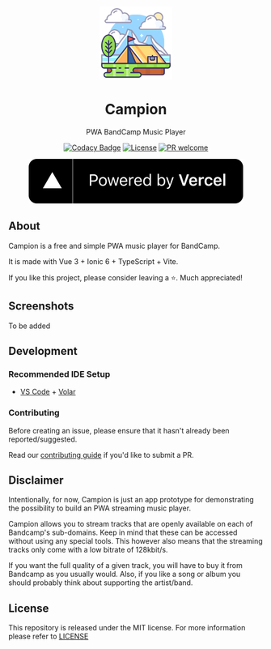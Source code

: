 <p align="center"><a href="https://github.com/darekaze/campion" rel="noopener noreferrer"><img src="public/masked-icon.png" alt="Campion Logo" width="144"/></a></p>

<h1 align="center">Campion</h1>
<p align="center">PWA BandCamp Music Player</p>

<p align="center">
  <a href="https://www.codacy.com/gh/darekaze/campion/dashboard?utm_source=github.com&amp;utm_medium=referral&amp;utm_content=darekaze/campion&amp;utm_campaign=Badge_Grade"><img src="https://app.codacy.com/project/badge/Grade/7ccbe50a3d5842708e386a360fa3287f" alt="Codacy Badge"></a>
	<a href="LICENSE"><img src="https://img.shields.io/badge/License-MIT-blue.svg?style=flat-square" alt="License"></a>
  <a href=".github/CONTRIBUTING.md"><img src="https://img.shields.io/badge/PRs-welcome-brightgreen.svg?style=flat-square" alt="PR welcome"></a>
</p>

<p align="center">
<a href="https://campion.vercel.app"><img src=".github/powered-by-vercel.svg" alt="Vercel" /></a>
</p>


## About

Campion is a free and simple PWA music player for BandCamp.

It is made with Vue 3 + Ionic 6 + TypeScript + Vite.

If you like this project, please consider leaving a ⭐. Much appreciated!

## Screenshots

To be added

## Development

### Recommended IDE Setup

- [VS Code](https://code.visualstudio.com/) + [Volar](https://marketplace.visualstudio.com/items?itemName=Vue.volar)

### Contributing

Before creating an issue, please ensure that it hasn't already been reported/suggested. 

Read our [contributing guide](.github/CONTRIBUTING.md) if you'd like to submit a PR.

## Disclaimer

Intentionally, for now, Campion is just an app prototype for demonstrating the possibility to build an PWA streaming music player.

Campion allows you to stream tracks that are openly available on each of Bandcamp's sub-domains. Keep in mind that these can be accessed without using any special tools. This however also means that the streaming tracks only come with a low bitrate of 128kbit/s. 

If you want the full quality of a given track, you will have to buy it from Bandcamp as you usually would. Also, if you like a song or album you should probably think about supporting the artist/band.

## License

This repository is released under the MIT license. For more information please refer to [LICENSE](LICENSE)
